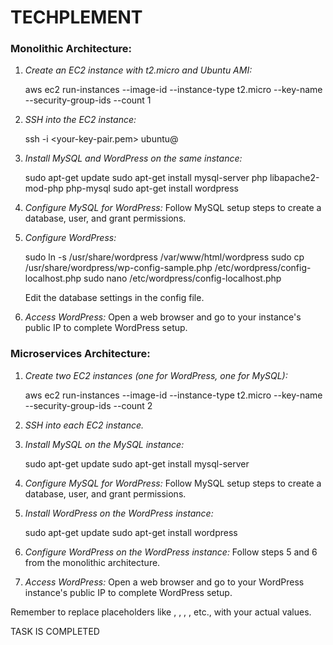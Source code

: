 # TECHPLEMENT
### Monolithic Architecture:

1. *Create an EC2 instance with t2.micro and Ubuntu AMI:*
   
   aws ec2 run-instances --image-id <your-ubuntu-ami-id> --instance-type t2.micro --key-name <your-key-pair-name> --security-group-ids <your-security-group-id> --count 1
   

2. *SSH into the EC2 instance:*
   
   ssh -i <your-key-pair.pem> ubuntu@<your-instance-public-ip>
   

3. *Install MySQL and WordPress on the same instance:*
   
   sudo apt-get update
   sudo apt-get install mysql-server php libapache2-mod-php php-mysql
   sudo apt-get install wordpress
   

4. *Configure MySQL for WordPress:*
   Follow MySQL setup steps to create a database, user, and grant permissions.

5. *Configure WordPress:*
   
   sudo ln -s /usr/share/wordpress /var/www/html/wordpress
   sudo cp /usr/share/wordpress/wp-config-sample.php /etc/wordpress/config-localhost.php
   sudo nano /etc/wordpress/config-localhost.php
   
   Edit the database settings in the config file.

6. *Access WordPress:*
   Open a web browser and go to your instance's public IP to complete WordPress setup.

### Microservices Architecture:

1. *Create two EC2 instances (one for WordPress, one for MySQL):*
   
   aws ec2 run-instances --image-id <your-ubuntu-ami-id> --instance-type t2.micro --key-name <your-key-pair-name> --security-group-ids <your-security-group-id> --count 2
   

2. *SSH into each EC2 instance.*

3. *Install MySQL on the MySQL instance:*
   
   sudo apt-get update
   sudo apt-get install mysql-server
   

4. *Configure MySQL for WordPress:*
   Follow MySQL setup steps to create a database, user, and grant permissions.

5. *Install WordPress on the WordPress instance:*
   
   sudo apt-get update
   sudo apt-get install wordpress
   

6. *Configure WordPress on the WordPress instance:*
   Follow steps 5 and 6 from the monolithic architecture.

7. *Access WordPress:*
   Open a web browser and go to your WordPress instance's public IP to complete WordPress setup.

Remember to replace placeholders like <your-ubuntu-ami-id>, <your-key-pair-name>, <your-security-group-id>, <your-instance-public-ip>, etc., with your actual values.

TASK IS COMPLETED
